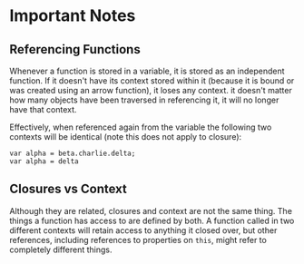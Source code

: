 # Important Notes

## Referencing Functions

Whenever a function is stored in a variable, it is stored as an independent function. If it doesn't have its context stored within it \(because it is bound or was created using an arrow function\), it loses any context. it doesn't matter how many objects have been traversed in referencing it, it will no longer have that context. 

Effectively, when referenced again from the variable the following two contexts will be identical \(note this does not apply to closure\): 

```
var alpha = beta.charlie.delta;
var alpha = delta
```

## Closures vs Context

Although they are related, closures and context are not the same thing. The things a function has access to are defined by both. A function called in two different contexts will retain access to anything it closed over, but other references, including references to properties on `this`, might refer to completely different things.





